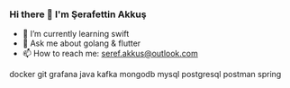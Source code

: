 ### Hi there 👋 I'm Şerafettin Akkuş

- 🌱 I’m currently learning swift
- 💬 Ask me about golang & flutter
- 📫 How to reach me: seref.akkus@outlook.com

docker git grafana java kafka mongodb mysql postgresql postman spring
